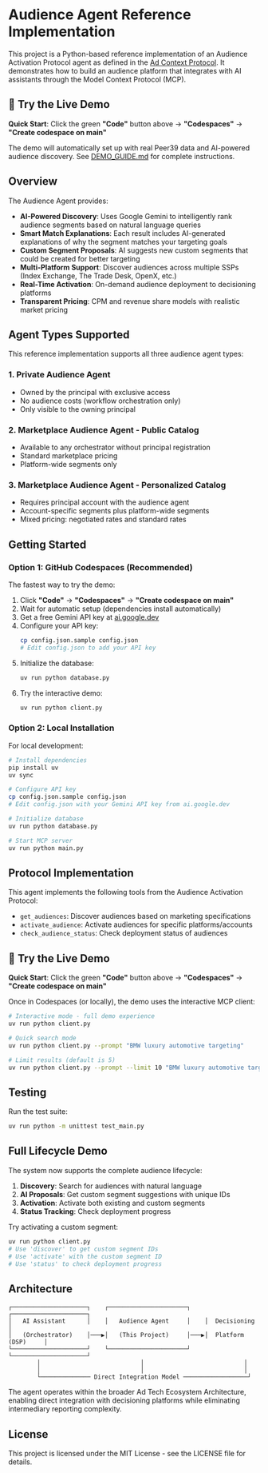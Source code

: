 # Audience Agent Reference Implementation

This project is a Python-based reference implementation of an Audience Activation Protocol agent as defined in the [Ad Context Protocol](../adcontextprotocol/docs/audience/specification.md). It demonstrates how to build an audience platform that integrates with AI assistants through the Model Context Protocol (MCP).

## 🚀 Try the Live Demo

**Quick Start**: Click the green **"Code"** button above → **"Codespaces"** → **"Create codespace on main"**

The demo will automatically set up with real Peer39 data and AI-powered audience discovery. See [DEMO_GUIDE.md](DEMO_GUIDE.md) for complete instructions.

## Overview

The Audience Agent provides:

- **AI-Powered Discovery**: Uses Google Gemini to intelligently rank audience segments based on natural language queries
- **Smart Match Explanations**: Each result includes AI-generated explanations of why the segment matches your targeting goals
- **Custom Segment Proposals**: AI suggests new custom segments that could be created for better targeting
- **Multi-Platform Support**: Discover audiences across multiple SSPs (Index Exchange, The Trade Desk, OpenX, etc.)
- **Real-Time Activation**: On-demand audience deployment to decisioning platforms
- **Transparent Pricing**: CPM and revenue share models with realistic market pricing

## Agent Types Supported

This reference implementation supports all three audience agent types:

### 1. Private Audience Agent
- Owned by the principal with exclusive access
- No audience costs (workflow orchestration only)
- Only visible to the owning principal

### 2. Marketplace Audience Agent - Public Catalog
- Available to any orchestrator without principal registration
- Standard marketplace pricing
- Platform-wide segments only

### 3. Marketplace Audience Agent - Personalized Catalog
- Requires principal account with the audience agent
- Account-specific segments plus platform-wide segments
- Mixed pricing: negotiated rates and standard rates

## Getting Started

### Option 1: GitHub Codespaces (Recommended)

The fastest way to try the demo:

1. Click **"Code"** → **"Codespaces"** → **"Create codespace on main"**
2. Wait for automatic setup (dependencies install automatically)
3. Get a free Gemini API key at [ai.google.dev](https://ai.google.dev)
4. Configure your API key:
   ```bash
   cp config.json.sample config.json
   # Edit config.json to add your API key
   ```
5. Initialize the database:
   ```bash
   uv run python database.py
   ```
6. Try the interactive demo:
   ```bash
   uv run python client.py
   ```

### Option 2: Local Installation

For local development:

```bash
# Install dependencies
pip install uv
uv sync

# Configure API key
cp config.json.sample config.json
# Edit config.json with your Gemini API key from ai.google.dev

# Initialize database
uv run python database.py

# Start MCP server
uv run python main.py
```

## Protocol Implementation

This agent implements the following tools from the Audience Activation Protocol:

- `get_audiences`: Discover audiences based on marketing specifications
- `activate_audience`: Activate audiences for specific platforms/accounts  
- `check_audience_status`: Check deployment status of audiences

## 🚀 Try the Live Demo

**Quick Start**: Click the green **"Code"** button above → **"Codespaces"** → **"Create codespace on main"**

Once in Codespaces (or locally), the demo uses the interactive MCP client:

```bash
# Interactive mode - full demo experience
uv run python client.py

# Quick search mode  
uv run python client.py --prompt "BMW luxury automotive targeting"

# Limit results (default is 5)
uv run python client.py --prompt --limit 10 "BMW luxury automotive targeting"
```

## Testing

Run the test suite:

```bash
uv run python -m unittest test_main.py
```

## Full Lifecycle Demo

The system now supports the complete audience lifecycle:

1. **Discovery**: Search for audiences with natural language
2. **AI Proposals**: Get custom segment suggestions with unique IDs
3. **Activation**: Activate both existing and custom segments
4. **Status Tracking**: Check deployment progress

Try activating a custom segment:
```bash
uv run python client.py
# Use 'discover' to get custom segment IDs
# Use 'activate' with the custom segment ID
# Use 'status' to check deployment progress
```

## Architecture

```
┌─────────────────────┐    ┌──────────────────────┐    ┌─────────────────────┐
│   AI Assistant      │    │   Audience Agent     │    │  Decisioning        │
│   (Orchestrator)    │───▶│   (This Project)     │───▶│  Platform (DSP)     │
└─────────────────────┘    └──────────────────────┘    └─────────────────────┘
        │                            │                            │
        │                            │                            │
        └────────────── Direct Integration Model ──────────────────┘
```

The agent operates within the broader Ad Tech Ecosystem Architecture, enabling direct integration with decisioning platforms while eliminating intermediary reporting complexity.

## License

This project is licensed under the MIT License - see the LICENSE file for details.